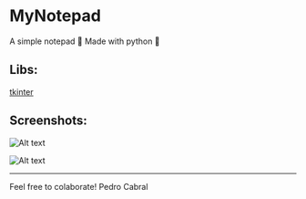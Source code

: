 # MyNotepad
A simple notepad 📝
Made with python 🐍

## Libs:   
[tkinter](https://pypi.org/project/tk-tools/)

## Screenshots:   
<img
  src="https://i.imgur.com/R0jnEhH.png"
  alt="Alt text"
  title="Optional title"
  style="display: inline-block; margin: 0 auto; max-width: 100px">
     
 <img
  src="https://i.imgur.com/cbhAuIP.png"
  alt="Alt text"
  title="Optional title"
  style="display: inline-block; margin: 0 auto; max-width: 100px">

---
Feel free to colaborate!
Pedro Cabral

